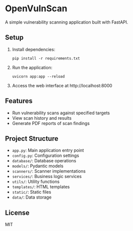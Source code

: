 # OpenVulnScan

A simple vulnerability scanning application built with FastAPI.

## Setup

1. Install dependencies:
   ```
   pip install -r requirements.txt
   ```

2. Run the application:
   ```
   uvicorn app:app --reload
   ```

3. Access the web interface at http://localhost:8000

## Features

- Run vulnerability scans against specified targets
- View scan history and results
- Generate PDF reports of scan findings

## Project Structure

- `app.py`: Main application entry point
- `config.py`: Configuration settings
- `database/`: Database operations
- `models/`: Pydantic models
- `scanners/`: Scanner implementations
- `services/`: Business logic services
- `utils/`: Utility functions
- `templates/`: HTML templates
- `static/`: Static files
- `data/`: Data storage

## License

MIT